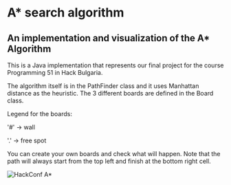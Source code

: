 # A* search algorithm
## An implementation and visualization of the A* Algorithm
This is a Java implementation that represents our final project for the course Programming 51 in Hack Bulgaria.

The algorithm itself is in the PathFinder class and it uses Manhattan distance as the heuristic. The 3 different boards are defined in the Board class.

Legend for the boards:

'#' -> wall

'.' -> free spot

You can create your own boards and check what will happen. Note that the path will always start from the top left and finish at the bottom right cell.

![HackConf A*](https://www.dropbox.com/s/0hsakbl967ukfqi/HackConf.png?dl=1)
